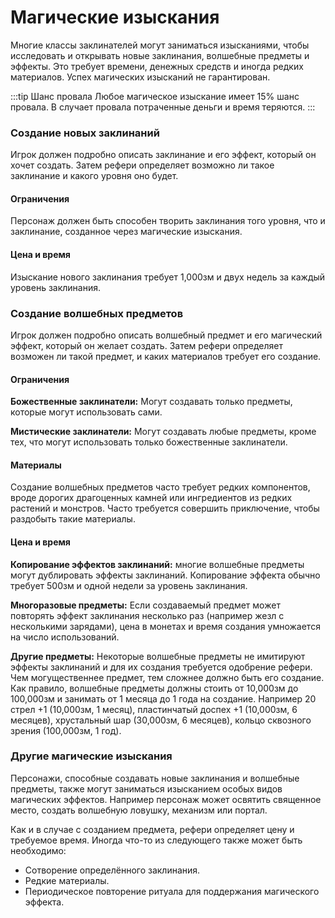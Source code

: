 # Магические изыскания

Многие классы заклинателей могут заниматься изысканиями, чтобы исследовать и открывать новые заклинания, волшебные предметы и эффекты. Это требует времени, денежных средств и иногда редких материалов. Успех магических изысканий не гарантирован.

:::tip Шанс провала
Любое магическое изыскание имеет 15% шанс провала. В случает провала потраченные деньги и время теряются.
:::

### Создание новых заклинаний

Игрок должен подробно описать заклинание и его эффект, который он хочет создать. Затем рефери определяет возможно ли такое заклинание и какого уровня оно будет.

#### Ограничения

Персонаж должен быть способен творить заклинания того уровня, что и заклинание, созданное через магические изыскания.

#### Цена и время

Изыскание нового заклинания требует 1,000зм и двух недель за каждый уровень заклинания.

### Создание волшебных предметов

Игрок должен подробно описать волшебный предмет и его магический эффект, который он желает создать.  Затем рефери определяет возможен ли такой предмет, и каких материалов требует его создание.

#### Ограничения

**Божественные заклинатели:** Могут создавать только предметы, которые могут использовать сами.

**Мистические заклинатели:** Могут создавать любые предметы, кроме тех, что могут использовать только божественные заклинатели.

#### Материалы

Создание волшебных предметов часто требует редких компонентов, вроде дорогих драгоценных камней или ингредиентов из редких растений и монстров. Часто требуется совершить приключение, чтобы раздобыть такие материалы.

#### Цена и время

**Копирование эффектов заклинаний:** многие волшебные предметы могут дублировать эффекты заклинаний. Копирование эффекта обычно требует 500зм и одной недели за уровень заклинания.

**Многоразовые предметы:** Если создаваемый предмет может повторять эффект заклинания несколько раз (например жезл с несколькими зарядами), цена в монетах и время создания умножается на число использований.

**Другие предметы:** Некоторые волшебные предметы не имитируют эффекты заклинаний и для их создания требуется одобрение рефери. Чем могущественнее предмет, тем сложнее должно быть его создание. Как правило, волшебные предметы должны стоить от 10,000зм до 100,000зм и занимать от 1 месяца до 1 года на создание. Например 20 стрел +1 (10,000зм, 1 месяц), пластинчатый доспех +1 (10,000зм, 6 месяцев), хрустальный шар (30,000зм, 6 месяцев), кольцо сквозного зрения (100,000зм, 1 год).

### Другие магические изыскания

Персонажи, способные создавать новые заклинания и волшебные предметы, также могут заниматься изысканием особых видов магических эффектов. Например персонаж может освятить священное место, создать волшебную ловушку, механизм или портал.

Как и в случае с созданием предмета, рефери определяет цену и требуемое время. Иногда что-то из следующего также может быть необходимо:

- Сотворение определённого заклинания.
- Редкие материалы.
- Периодическое повторение ритуала для поддержания магического эффекта.